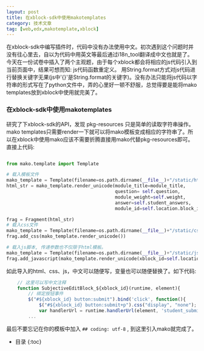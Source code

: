 ```yaml
---
layout: post
title: 在xblock-sdk中使用makotemplates
category: 技术文章
tag: [web,edx,makotemplate,xblock]
---
```


在xblock-sdk中编写插件时，代码中没有办法使用中文。初次遇到这个问题时并没有往心里去，自以为代码中用英文等最后通过i18n_tool翻译成中文也就是了。
今天在一份试卷中插入了两个主观题，由于每个xblock都会将相应的js代码引入到当前页面中，结果可想而知: js代码函数重定义。<!-- more -->
用String.format方式对js代码进行替换关键字无果(js中'{}'是String.format的关键字)。没有办法只能将js代码以字符串的形式写在了python文件中，弄的心里好一顿不舒服，总觉得要是能将mako templates放到xblock中使用就完美了。

### 在xblock-sdk中使用makotemplates

研究了下xblock-sdk的API，发现 pkg-resources 只是简单的读取字符串操作。mako templates只需要render一下就可以将mako模板变成相应的字符串了。所以在xblock中使用mako应该不需要折腾直接用mako代替pkg-resources即可。直接上代码:

~~~ python

from mako.template import Template

# 载入模板文件
mako_template = Template(filename=os.path.dirname(__file__)+"/static/html/subjective_view.html")
html_str = mako_template.render_unicode(module_title=module_title,
                                        question= self.question,
                                        module_weight=self.weight,
                                        answer=self.student_answers,
                                        module_id=self.location.block_id)

frag = Fragment(html_str)
# 载入css文件
mako_template = Template(filename=os.path.dirname(__file__)+"/static/css/subjective.css")
frag.add_css(mako_template.render_unicode())

# 载入js脚本, 传递参数也不仅限于html模板。
mako_template = Template(filename=os.path.dirname(__file__)+"/static/js/src/subjective_student.js")
frag.add_javascript(mako_template.render_unicode(xblock_id=self.location.block_id))

~~~

如此导入的html、css、js，中文可以随便写，变量也可以随便替换了。如下代码:

~~~ javascript
    // 这里可以写中文注释
    function SubjectiveEditBlock_${xblock_id}(runtime, element){
        // 绑定按钮事件
        $("#${xblock_id} button:submit").bind('click', function(){
            $("#${xblock_id} button:submit+p").css("display", "none");
            var handlerUrl = runtime.handlerUrl(element, 'student_submit');
        ...
~~~

最后不要忘记在你的模板中加入 ```## coding: utf-8``` , 到这里引入mako就完成了。


* 目录
{:toc}

